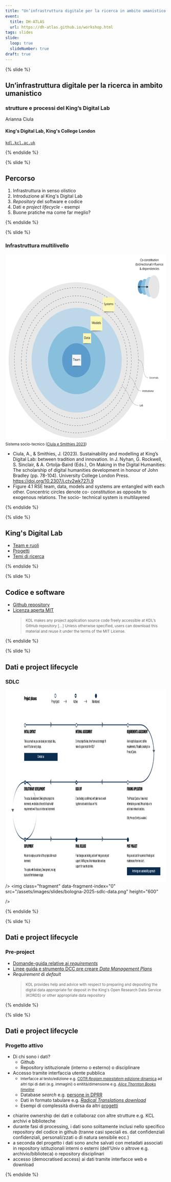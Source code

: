```yaml
---
title: "Un’infrastruttura digitale per la ricerca in ambito umanistico: strutture e processi del King’s Digital Lab"
event:
  title: DH-ATLAS
  url: https://dh-atlas.github.io/workshop.html
tags: slides
slide:
  loop: true
  slideNumber: true
draft: true
---
```


{% slide %}

## Un’infrastruttura digitale per la ricerca in ambito umanistico

### strutture e processi del King’s Digital Lab

Arianna Ciula

#### King's Digital Lab, King's College London

[`kdl.kcl.ac.uk`](https://kdl.kcl.ac.uk)

{% endslide %}

{% slide %}

## Percorso

1. Infrastruttura in senso olistico
1. Introduzione al King's Digital Lab
1. _Repository_ del software e codice
1. Dati e _project lifecycle_ - esempi
1. Buone pratiche ma come far meglio?

{% endslide %}

{% slide %}

### Infrastruttura multilivello

<img 
    src="/assets/images/slides/bologna-2025-fig_1.jpg"
  height="580"
  />
<small>Sistema socio-tecnico ([Ciula e Smithies 2023](https://doi.org/10.2307/j.ctv2wk727j.9))</small>

<aside class="notes">

- Ciula, A., & Smithies, J. (2023). Sustainability and modelling at King’s Digital Lab: between tradition and innovation. In J. Nyhan, G. Rockwell, S. Sinclair, & A. Ortolja-Baird (Eds.), On Making in the Digital Humanities: The scholarship of digital humanities development in honour of John Bradley (pp. 78-104). University College London Press. https://doi.org/10.2307/j.ctv2wk727j.9
- Figure 4.1 RSE team, data, models and systems are entangled with each other. Concentric circles denote co- constitution as opposite to exogenous relations. The socio- technical system is multilayered

</aside>

{% endslide %}

{% slide %}

## King's Digital Lab

- [Team e ruoli](https://kdl.kcl.ac.uk/about/team/)
- [Progetti](https://kdl.kcl.ac.uk/projects/)
- [Temi di ricerca](https://kdl.kcl.ac.uk/projects/research-themes/)

{% endslide %}

{% slide %}

## Codice e software

- [Github repository](https://github.com/kingsdigitallab/)
- [Licenza aperta MIT](https://opensource.org/licenses/MIT)
  > <small>KDL makes any project application source code freely accessible at KDL’s GitHub repository [...] Unless otherwise specified, users can download this material and reuse it under the terms of the MIT License.</small>

{% endslide %}

{% slide %}

## Dati e project lifecycle

### SDLC

<div class="r-stack">
  <img
    class="fragment fade-out"
    data-fragment-index="0"
    src="/assets/images/slides/sdlc.png"
    height="600"

/>
<img
class="fragment"
data-fragment-index="0"
src="/assets/images/slides/bologna-2025-sdlc-data.png"
height="600"

/>

</div>

{% endslide %}

{% slide %}

## Dati e project lifecycle

### Pre-project

- [Domande-guida relative ai _requirements_](https://github.com/kingsdigitallab/sdlc-for-rse/wiki/Data-Management-Plan-guidance-and-AHRC-template)
- [Linee guida e strumento DCC pre creare _Data Management Plans_](https://www.dcc.ac.uk/resources/data-management-plans)
- _Requirement_ di _default_
  > <small>KDL provides help and advice with respect to preparing and depositing the digital data appropriate for deposit in the King's Open Research Data Service (KORDS) or other appropriate data repository</small>

<aside class="notes">

</aside>

{% endslide %}

{% slide %}

## Dati e project lifecycle

### Progetto attivo

- Di chi sono i dati?
  - Github
  - Repository istituzionale (interno o esterno) o disciplinare
- Accesso tramite interfaccia utente pubblica
  - <small>Interfacce al testo/edizione e.g. [COTR _Regiam maiestatem_ edizione dinamica](https://cotr.ac.uk/viewer/?group=regiam&blocks=47:transcription@v-3;47:transcription#) ad altri tipi di dati (e.g. immagini) o enitità/dimensione e.g. [_Alice Thornton Books timeline_](https://thornton.kdl.kcl.ac.uk/timeline/)</small>
  - Database _search_ e.g. [persone in DPRR](https://romanrepublic.ac.uk/person/)
  - Dati in formato tabulare e.g. [_Radical Translations download_](https://kdl.kcl.ac.uk/projects/)
  - Esempi di complessità diversa da altri [progetti](https://kdl.kcl.ac.uk/projects/)

<aside class="notes">

- chiarire ownership dei dati e collaboraz con altre strutture e.g. KCL archivi e biblioteche
- durante fasi di processing, i dati sono solitamente inclusi nello specifico repository del codice in github (tranne casi speciali es. dat confidenziali confidenziali, personali/zzati o di natura sensibile ecc.)
- a seconda del progetto i dati sono anche salvati con metadati associati in repository istituzionali interni o esterni (dell'Univ o altrove e.g. archivio/biblioteca) o repository disciplinari
- accesso (democratised access) ai dati tramite interfacce web e download

</aside>

{% endslide %}
